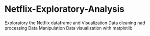 # Netflix-Exploratory-Analysis
Exploratory the Netflix dataframe and Visualization
Data cleaning nad processing 
Data Manipulation 
Data visualization with matplotlib
